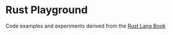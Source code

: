 # Rust Playground

Code examples and experiments derived from the [Rust Lang Book][rust-lang-book]


[rust-lang-book]: https://doc.rust-lang.org/stable/book/
